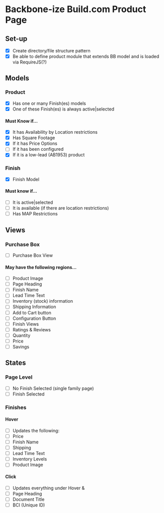 # Backbone-ize Build.com Product Page

## Set-up
- [x] Create directory/file structure pattern
- [x] Be able to define product module that extends BB model and is loaded via RequireJS(?)

## Models

### Product
- [x] Has one or many Finish(es) models
- [x] One of these Finish(es) is always active|selected

#### Must Know if…
- [x] It has Availability by Location restrictions
- [x] Has Square Footage
- [x] If it has Price Options
- [ ] If it has been configured
- [x] If it is a low-lead (AB1953) product

### Finish
- [x] Finish Model

#### Must know if…
- [ ] It is active|selected
- [ ] It is available (if there are location restrictions)
- [ ] Has MAP Restrictions

## Views

### Purchase Box
- [ ] Purchase Box View

#### May have the following regions…
- [ ] Product Image
- [ ] Page Heading
- [ ] Finish Name
- [ ] Lead Time Text
- [ ] Inventory (stock) information
- [ ] Shipping Information
- [ ] Add to Cart button
- [ ] Configuration Button
- [ ] Finish Views
- [ ] Ratings & Reviews
- [ ] Quantity
- [ ] Price
- [ ] Savings

## States

### Page Level
- [ ] No Finish Selected (single family page)
- [ ] Finish Selected

### Finishes

#### Hover
- [ ] Updates the following:
- [ ] Price
- [ ] Finish Name
- [ ] Shipping
- [ ] Lead Time Text
- [ ] Inventory Levels
- [ ] Product Image

#### Click
- [ ] Updates everything under Hover &
- [ ] Page Heading
- [ ] Document Title
- [ ] BCI (Unique ID)